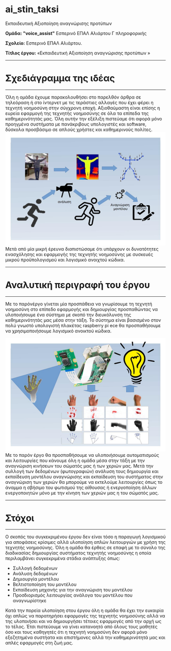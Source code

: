 # ai_stin_taksi
Εκπαιδευτική Αξιοποίηση αναγνώρισης προτύπων


**Ομάδα:  "voice_assist"** Εσπερινό ΕΠΑΛ Αλιάρτου Γ πληροφορικής   

**Σχολείο:** Εσπερινό ΕΠΑΛ Αλιάρτου.

**Τίτλος έργου:** «Εκπαιδευτική Αξιοποίηση αναγνώρισης προτύπων »

______
# Σχεδιάγραμμα της ιδέας 


___
Όλη η ομάδα έχουμε παρακολουθήσει στο παρελθόν άρθρα σε τηλεόραση ή στο ίντερνετ με τις τεράστιες αλλαγές που έχει φέρει η τεχνητή νοημοσύνη  στην σύγχρονη εποχή. Αξιοθαύμαστη είναι επίσης η ευρεία εφαρμογή της τεχνητής νοημοσύνης σε όλα τα επίπεδα της καθημερινότητάς μας. Όλη αυτήν την εξέλιξη πιστεύαμε ότι αφορά μόνο προηγμένα συστήματα με πανάκριβους υπολογιστές και software, δύσκολα προσβάσιμο σε απλούς χρήστες και καθημερινούς πολίτες.
![](images/moving%20ai%201.jpg)
Μετά από μία μικρή έρευνα διαπιστώσαμε ότι υπάρχουν οι δυνατότητες ενασχόλησης και εφαρμογής της τεχνητής νοημοσύνης με συσκευές μικρού προϋπολογισμού και λογισμικό ανοιχτού κώδικα. 
______

#  Αναλυτική περιγραφή του έργου


___
Με το παρόνέργο γίνεται μία προσπάθεια να γνωρίσουμε τη τεχνητή νοημοσύνη στο επίπεδο εφαρμογής και δημιουργίας προσπαθώντας να υλοποιήσουμε ένα σύστημα με σκοπό την διευκόλυνση της καθημερινότητάς μας μέσα στην τάξη. Το σύστημα είναι βασισμένο στον πολύ γνωστό υπολογιστή πλακέτας raspberry pi ece θα προσπαθήσουμε να χρησιμοποιήσουμε λογισμικό ανοικτού κώδικα.

![](images/moving%20ai%202.jpg)
Με το παρόν έργο θα προσπαθήσουμε να υλοποιήσουμε αυτοματισμούς και λειτουργίες που κάνουμε όλη η ομάδα μέσα στην τάξη με την αναγνώριση κινήσεων του σώματός μας ή των χεριών μας. Μετά την συλλογή των δεδομένων (φωτογραφιών) ανάλυση τους δημιουργία και εκπαίδευση μοντέλου αναγνώρισης και εκπαίδευση του συστήματος στην αναγνώριση των χεριών θα μπορούμε να εκτελούμε λειτουργίες όπως το άναμμα η σβήσιμο του φωτισμού της αίθουσας ή ενεργοποίηση άλλων ενεργοποιητών μόνο με την κίνηση των χεριών μας η του σώματός μας.
______

#  Στόχοι 


___
Ο σκοπός του συγκεκριμένου έργου δεν είναι τόσο η παραγωγή λογισμικού για αποφάσεις κρίσιμες αλλά υλοποίηση απλών λειτουργιών με χρήση της τεχνητής νοημοσύνης. Όλη η ομάδα θα έρθεις σε επαφή με το σύνολο της διαδικασίας δημιουργίας συστήματος τεχνητής νοημοσύνης η οποία περιλαμβάνει συγκεκριμένα στάδια ανάπτυξης όπως:

* Συλλογή δεδομένων
* Ανάλυση δεδομένων
* Δημιουργία μοντέλου
* Βελτιστοποίηση του μοντέλου
* Εκπαίδευση μηχανής για την αναγνώριση του μοντέλου
* Προσδιορισμός λειτουργίας ανάλογα του μοντέλου που αναγνωρίστηκε

Κατά την πορεία υλοποίηση στου έργου όλη η ομάδα θα έχει την ευκαιρία όχι απλώς να παρατηρήσει εφαρμογές της τεχνητής νοημοσύνης αλλά να της υλοποιήσει και να δημιουργήσει τέτοιες εφαρμογές από την αρχή ως το τέλος. Έτσι πιστεύουμε να γίνει κατανοητό από όλους τους μαθητές όσο και τους καθηγητές ότι η τεχνητή νοημοσύνη δεν αφορά μόνο εξεζητημένα συστήατα και επιστήμονες αλλά την καθημερινότητά μας και απλές εφαρμογές στη ζωή μας.






